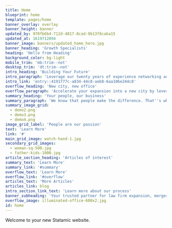```yaml
---
title: Home
blueprint: home
template: pages/home
banner_overlay: overlay
banner_height: banner
updated_by: 970fb6b4-712d-4017-8cad-9b13f8caba15
updated_at: 1619712094
banner_image: banners/updated_home_hero.jpg
banner_heading: 'Growth Specialists'
heading: 'Hello from Heading'
background_color: bg-light
mobile_trim: 'mb:trim--not'
desktop_trim: 'dt:trim--not'
intro_heading: 'Building Your Future'
intro_paragraph: 'Leverage our twenty years of experience networking across the legal industry to build your dream team. We understand the challenges that accompany growth; finding the right teams and individuals to successfully expand a practice into new territory and sectors. Our team of insiders will make sure your goals are realized.'
intro_link: 'entry::4191777c-a834-44c8-aeb8-6aa106e244c8'
overflow_heading: 'New city, new office'
overflow_paragraph: 'Accelerate your expansion into a new city by leveraging our deep experience with mergers and acquisitions in the legal space.'
summary_heading: 'Your people, our business'
summary_paragraph: 'We know that people make the difference. That''s why we actively maintain relationships with the best attorneys in the business, across many specializations. When the time comes to replace a high-value partner or associate, we can help find the right individual to step into a role, or create a new one.'
summary_image_grid:
  - demo2.png
  - demo3.png
  - demo4.png
image_grid_label: 'People are our passion'
text: 'Learn More'
link: '#'
main_grid_image: watch-hand-1.jpg
secondary_grid_images:
  - woman-sq-500.jpg
  - father-kids-1000.jpg
article_section_heading: 'Articles of interest'
summary_text: 'Learn More'
summary_link: '#summary'
overflow_text: 'Learn More'
overflow_link: '#overflow'
articles_text: 'More Articles'
articles_link: blog
intro_section_link_text: 'Learn more about our process'
banner_subheading: 'Your trusted partner for law firm expansion, mergers, and team building.'
overflow_image: illuminated-office-600x2.jpg
id: home
---
```

Welcome to your new Statamic website.
